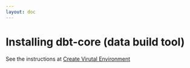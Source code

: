 ```yaml
---
layout: doc
---
```


# Installing dbt-core (data build tool)

See the instructions at [Create Virutal Environment](../python/index.md)
